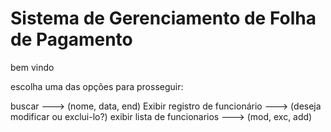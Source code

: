 # Sistema de Gerenciamento de Folha de Pagamento

bem vindo

<!-- lista de funcionarios -->

escolha uma das opções para prosseguir:

buscar ---> (nome, data, end)
Exibir registro de funcionário  ---> (deseja modificar ou exclui-lo?)
exibir lista de funcionarios ---> (mod, exc, add)

